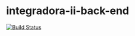 # integradora-ii-back-end

[![Build Status](https://travis-ci.com/opaulomonteiro/integradora-ii-back-end.svg?branch=master)](https://travis-ci.com/opaulomonteiro/integradora-ii-back-end)
